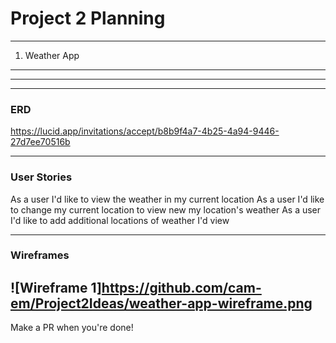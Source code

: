 # Project 2 Planning

---

1. Weather App

---

---

---

### ERD

https://lucid.app/invitations/accept/b8b9f4a7-4b25-4a94-9446-27d7ee70516b

---

### User Stories

As a user I'd like to view the weather in my current location
As a user I'd like to change my current location to view new my location's weather
As a user I'd like to add additional locations of weather I'd view

---

### Wireframes

## ![Wireframe 1]https://github.com/cam-em/Project2Ideas/weather-app-wireframe.png

Make a PR when you're done!
